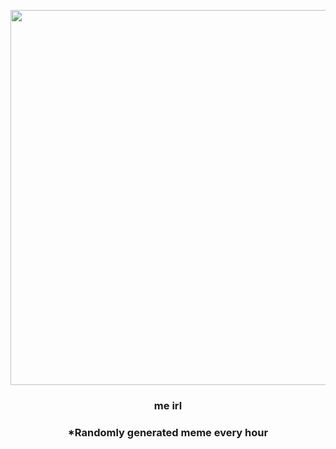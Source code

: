 <p align="center">
        <img src="https://i.redd.it/6om0wvgyaa2a1.jpg" width="600" height="600">
        </p>
        <h3 align="center">me irl</h3>
        <h3 align="center">*Randomly generated meme every hour</h3>
    